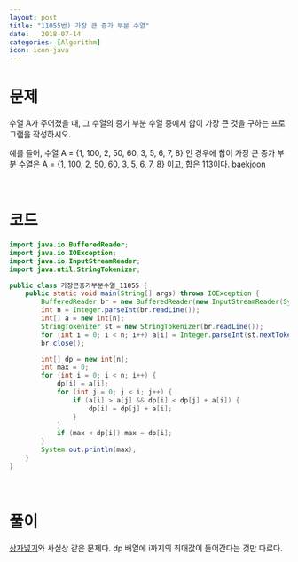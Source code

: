 ```yaml
---
layout: post
title: "11055번) 가장 큰 증가 부분 수열"
date:   2018-07-14
categories: [Algorithm]
icon: icon-java
---
```


# 문제
수열 A가 주어졌을 때, 그 수열의 증가 부분 수열 중에서 합이 가장 큰 것을 구하는 프로그램을 작성하시오.

예를 들어, 수열 A = {1, 100, 2, 50, 60, 3, 5, 6, 7, 8} 인 경우에 합이 가장 큰 증가 부분 수열은 A = {1, 100, 2, 50, 60, 3, 5, 6, 7, 8} 이고, 합은 113이다. [baekjoon](https://www.acmicpc.net/problem/11055)

<br>

# 코드
```java
import java.io.BufferedReader;
import java.io.IOException;
import java.io.InputStreamReader;
import java.util.StringTokenizer;

public class 가장큰증가부분수열_11055 {
    public static void main(String[] args) throws IOException {
        BufferedReader br = new BufferedReader(new InputStreamReader(System.in));
        int n = Integer.parseInt(br.readLine());
        int[] a = new int[n];
        StringTokenizer st = new StringTokenizer(br.readLine());
        for (int i = 0; i < n; i++) a[i] = Integer.parseInt(st.nextToken());
        br.close();

        int[] dp = new int[n];
        int max = 0;
        for (int i = 0; i < n; i++) {
            dp[i] = a[i];
            for (int j = 0; j < i; j++) {
                if (a[i] > a[j] && dp[i] < dp[j] + a[i]) {
                    dp[i] = dp[j] + a[i];
                }
            }
            if (max < dp[i]) max = dp[i];
        }
        System.out.println(max);
    }
}
```

<br>

# 풀이
[상자넣기](https://ravieeeee.github.io/2018-07-13/%EC%83%81%EC%9E%90%EB%84%A3%EA%B8%B0-1965)와 사실상 같은 문제다. dp 배열에 i까지의 최대값이 들어간다는 것만 다르다.
